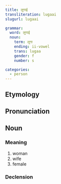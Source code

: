 ```yaml
---
title: लुगाई
transliteration: lugaai
slugurl: lugaai

grammar: 
  word: लुगाई
  noun:
    term: लुगा
    ending: ii-vowel
    trans: lugaa
    gender: f
    number: s

categories: 
  - person
---
```


## Etymology

## Pronunciation


## Noun
<!-- <fos :word="title" :gender="grammar.noun.gender"></fos> -->
### Meaning
1. woman
2. wife
3. female

### Declension
<noun-decl :grammar="grammar"></noun-decl>
